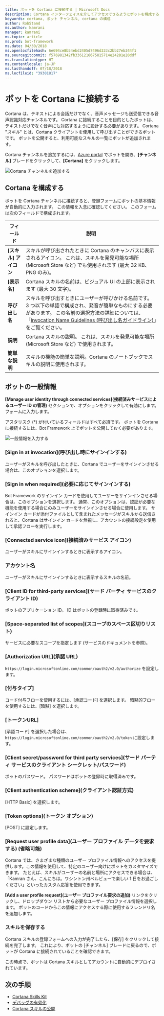 ```yaml
---
title: ボットを Cortana に接続する | Microsoft Docs
description: Cortana インターフェイスを介してアクセスできるようにボットを構成する方法について説明します。
keywords: cortana, ボット チャンネル, cortana の構成
author: RobStand
ms.author: kamrani
manager: kamrani
ms.topic: article
ms.prod: bot-framework
ms.date: 04/30/2018
ms.openlocfilehash: 6e694ce8b54ebd2405d7496d333c2bb27eb344f1
ms.sourcegitcommit: f576981342fb3361216675815714e24281e20ddf
ms.translationtype: HT
ms.contentlocale: ja-JP
ms.lasthandoff: 07/18/2018
ms.locfileid: "39301817"
---
```

# <a name="connect-a-bot-to-cortana"></a>ボットを Cortana に接続する

Cortana は、テキストによる会話だけでなく、音声メッセージも送受信できる音声認識対応チャンネルです。 Cortana に接続することを目的としたボットは、テキストだけでなく音声にも対応するように設計する必要があります。 Cortana "*スキル*" とは、Cortana クライアントを使用して呼び出すことができるボットです。 ボットを公開すると、利用可能なスキルの一覧にボットが追加されます。

Cortana チャンネルを追加するには、[Azure portal](https://portal.azure.com/) でボットを開き、**[チャンネル]** ブレードをクリックして、**[Cortana]** をクリックします。

![Cortana チャンネルを追加する](~/media/channels/cortana-addchannel.png)

## <a name="configure-cortana"></a>Cortana を構成する

ボットを Cortana チャンネルに接続すると、登録フォームにボットの基本情報が自動的に入力されます。 この情報を入念に確認してください。 このフォームは次のフィールドで構成されます。

| フィールド | 説明 |
|------|------|
| **[スキル] アイコン** | スキルが呼び出されたときに Cortana のキャンバスに表示されるアイコン。 これは、スキルを発見可能な場所 (Microsoft Store など) でも使用されます  (最大 32 KB、PNG のみ)。|
| **[表示名]** | Cortana スキルの名前は、ビジュアル UI の上部に表示されます  (最大 30 文字)。 |
| **呼び出し名** | スキルを呼び出すときにユーザーが呼びかける名前です。 3 つ以下の単語で構成され、発音が簡単なものにする必要があります。 この名前の選択方法の詳細については、「[Invocation Name Guidelines (呼び出し名ガイドライン)][invocation]」をご覧ください。|
| **説明** | Cortana スキルの説明。 これは、スキルを発見可能な場所 (Microsoft Store など) で使用されます。 |
| **簡単な説明** | スキルの機能の簡単な説明。Cortana のノートブックでスキルの説明に使用されます。 |

## <a name="general-bot-information"></a>ボットの一般情報

**[Manage user identity through connected services]\(接続済みサービスによるユーザー ID の管理\)** セクションで、オプションをクリックして有効にします。 フォームに入力します。

アスタリスク (*) が付いているフィールドはすべて必須です。 ボットを Cortana に接続するには、Bot Framework 上でボットを公開しておく必要があります。

![一般情報を入力する](~/media/channels/cortana-details.png)

### <a name="sign-in-at-invocation"></a>[Sign in at invocation]\(呼び出し時にサインインする\)

ユーザーがスキルを呼び出したときに、Cortana でユーザーをサインインさせる場合は、このオプションを選択します。

### <a name="sign-in-when-required"></a>[Sign in when required]\(必要に応じてサインインする\)

Bot Framework のサインイン カードを使用してユーザーをサインインさせる場合は、このオプションを選択します。 通常、このオプションは、認証が必要な機能を使用する場合にのみユーザーをサインインさせる場合に使用します。 サインイン カードが添付ファイルとして含まれたメッセージがスキルから送信されると、Cortana はサインイン カードを無視し、アカウントの接続設定を使用して承認フローを実行します。

### <a name="connected-service-icon"></a>[Connected service icon]\(接続済みサービス アイコン\)

ユーザーがスキルにサインインするときに表示するアイコン。

### <a name="account-name"></a>アカウント名

ユーザーがスキルにサインインするときに表示するスキルの名前。

### <a name="client-id-for-third-party-services"></a>[Client ID for third-party services]\(サード パーティ サービスのクライアント ID\)

ボットのアプリケーション ID。 ID はボットの登録時に取得済みです。

### <a name="space-separated-list-of-scopes"></a>[Space-separated list of scopes]\(スコープのスペース区切りリスト\)

サービスに必要なスコープを指定します (サービスのドキュメントを参照)。

### <a name="authorization-url"></a>[Authorization URL]\(承認 URL\)

`https://login.microsoftonline.com/common/oauth2/v2.0/authorize` を設定します。

### <a name="grant-type"></a>[付与タイプ]

コード付与フローを使用するには、[承認コード] を選択します。 暗黙的フローを使用するには、[暗黙] を選択します。

### <a name="token-url"></a>[トークンURL]

[承認コード] を選択した場合は、`https://login.microsoftonline.com/common/oauth2/v2.0/token` に設定します。

### <a name="client-secretpassword-for-third-party-services"></a>[Client secret/password for third party services]\(サード パーティ サービスのクライアント シークレット/パスワード\)

ボットのパスワード。 パスワードはボットの登録時に取得済みです。

### <a name="client-authentication-scheme"></a>[Client authentication scheme]\(クライアント認証方式\)

[HTTP Basic] を選択します。

### <a name="token-options"></a>[Token options]\(トークン オプション\)

[POST] に設定します。

### <a name="request-user-profile-data-optional"></a>[Request user profile data]\(ユーザー プロファイル データを要求する\) (省略可能)

Cortana では、さまざまな種類のユーザー プロファイル情報へのアクセスを提供します。この情報を使用して、特定のユーザー向けにボットをカスタマイズできます。 たとえば、スキルがユーザーの名前と場所にアクセスできる場合は、「Kamran さん、こんにちは。ワシントン州ベルビューで楽しい 1 日をお過ごしください」といったカスタム応答を使用できます。

**[Add a user profile request]\(ユーザー プロファイル要求の追加\)** リンクをクリックし、ドロップダウン リストから必要なユーザー プロファイル情報を選択します。 ボットのコードからこの情報にアクセスする際に使用するフレンドリ名を追加します。

### <a name="save-skill"></a>スキルを保存する

Cortana スキルの登録フォームへの入力が完了したら、[保存] をクリックして接続を完了します。 これにより、ボットの [チャンネル] ブレードに戻るので、ボットが Cortana に接続されていることを確認できます。

この時点で、ボットは Cortana スキルとしてアカウントに自動的にデプロイされています。

## <a name="next-steps"></a>次の手順

* [Cortana Skills Kit](https://aka.ms/CortanaSkillsDocs)
* [デバッグの有効化](bot-service-debug-cortana-skill.md)
* [Cortana スキルの公開][publish]

[invocation]: https://docs.microsoft.com/en-us/cortana/skills/cortana-invocation-guidelines
[publish]: https://docs.microsoft.com/en-us/cortana/skills/publish-skill
[connected]: https://aka.ms/CortanaSkillsBotConnectedAccount
[CortanaEntity]: https://aka.ms/lgvcto
